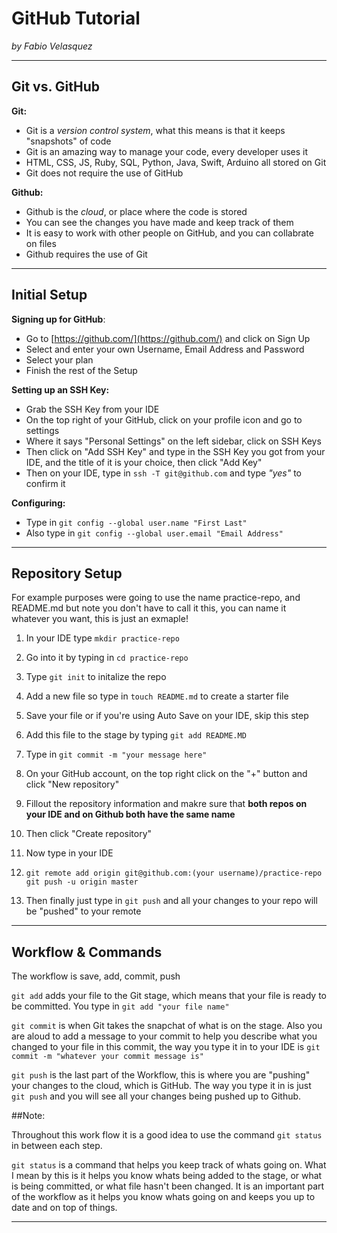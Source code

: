# GitHub Tutorial

_by Fabio Velasquez_

---
## Git vs. GitHub
**Git:**

- Git is a _version control system_, what this means is that it keeps "snapshots" of code
- Git is an amazing way to manage your code, every developer uses it
- HTML, CSS, JS, Ruby, SQL, Python, Java, Swift, Arduino all stored on Git 
- Git does not require the use of GitHub

**Github:**

- Github is the _cloud_, or place where the code is stored
- You can see the changes you have made and keep track of them
- It is easy to work with other people on GitHub, and you can collabrate on files
- Github requires the use of Git 


---
## Initial Setup
**Signing up for GitHub**:

- Go to [https://github.com/](https://github.com/) and click on Sign Up
- Select and enter your own Username, Email Address and Password
- Select your plan
- Finish the rest of the Setup

**Setting up an SSH Key:**

- Grab the SSH Key from your IDE
- On the top right of your GitHub, click on your profile icon and go to settings
- Where it says "Personal Settings" on the left sidebar, click on SSH Keys
- Then click on "Add SSH Key" and type in the SSH Key you got from your IDE, and the title of it is your choice, then click "Add Key"
- Then on your IDE, type in `ssh -T git@github.com` and type _"yes"_ to confirm it

**Configuring:**

- Type in `git config --global user.name "First Last"`
- Also type in `git config --global user.email "Email Address"`



---
## Repository Setup
For example purposes were going to use the name practice-repo, and README.md but note you don't have to call it this, you can name it whatever you want, this is just an exmaple!

1. In your IDE type `mkdir practice-repo`
2. Go into it by typing in `cd practice-repo`
3. Type `git init` to initalize the repo
4. Add a new file so type in `touch README.md` to create a starter file
5. Save your file or if you're using Auto Save on your IDE, skip this step
6. Add this file to the stage by typing `git add README.MD`
7. Type in `git commit -m "your message here"`
8. On your GitHub account, on the top right click on the "+" button and click "New repository"
9. Fillout the repository information and makre sure that **both repos on your IDE and on Github both have the same name**
10. Then click "Create repository"
11. Now type in your IDE
12. 
    `git remote add origin git@github.com:(your username)/practice-repo`
    `git push -u origin master`
    
9. Then finally just type in `git push` and all your changes to your repo will be "pushed" to your remote


---
## Workflow & Commands
The workflow is save, add, commit, push

`git add` adds your file to the Git stage, which means that your file is ready to be committed. You type in `git add "your file name"`

`git commit` is when Git takes the snapchat of what is on the stage. Also you are aloud to add a message to your commit to help you describe what you changed to your file in this commit, the way you type it in to your IDE is `git commit -m "whatever your commit message is"`

`git push` is the last part of the Workflow, this is where you are "pushing" your changes to the cloud, which is GitHub. The way you type it in is just `git push` and you will see all your changes being pushed up to Github.

##Note:

Throughout this work flow it is a good idea to use the command `git status` in between each step.

`git status` is a command that helps you keep track of whats going on. What I mean by this is it helps you know whats being added to the stage, or what is being committed, or what file hasn't been changed. It is an important part of the workflow as it helps you know whats going on and keeps you up to date and on top of things.


___
